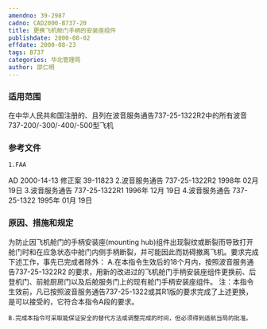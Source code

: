 ```yaml
---
amendno: 39-2987
cadno: CAD2000-B737-20
title: 更换飞机舱门手柄的安装座组件
publishdate: 2000-08-02
effdate: 2000-08-23
tags: B737
categories: 华北管理局
author: 邵仁明
---
```


### 适用范围 
在中华人民共和国注册的、且列在波音服务通告737-25-1322R2中的所有波音737-200/-300/-400/-500型飞机

### 参考文件
    1.FAA 
AD 2000-14-13 修正案 39-11823
    2.波音服务通告 737-25-1322R2  1998年 02月 19日
    3.波音服务通告 737-25-1322R1  1996年 12月 19日
    4.波音服务通告 737-25-1322  1995年 01月 19日


### 原因、措施和规定 
为防止因飞机舱门的手柄安装座(mounting hub)组件出现裂纹或断裂而导致打开舱门时和在应急状态中舱门内侧手柄断裂，并可能因此而妨碍撤离飞机。要求完成下述工作，事先已完成者除外： 
    A.在本指令生效后的18个月内，按照波音服务通告737-25-1322R2 的要求，用新的改进过的飞机舱门手柄安装座组件更换前、后登机门、前舱厨房门以及后舱服务门上的现有舱门手柄安装座组件。 
    注：本指令生效前，凡已按照波音服务通告737-25-1322或其R1版的要求完成了上述更换，是可以接受的，它符合本指令A段的要求。
  
    B.完成本指令可采取能保证安全的替代方法或调整完成的时间，但必须得到适航当局的批准。
